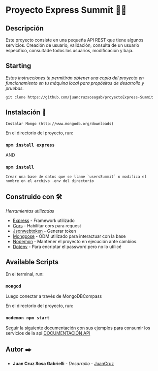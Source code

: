 # Proyecto Express Summit 🚀🚀


## Descripción
Este proyecto consiste en una pequeña API REST que tiene algunos servicios. Creación de usuario, validación, consulta de un usuario específico, consultade todos los usuarios, modificación y baja.  


## Starting

_Estas instrucciones te permitirán obtener una copia del proyecto en funcionamiento en tu máquina local para propósitos de desarrollo y pruebas._

```
git clone https://github.com/juancruzsosagab/proyectoExpress-Summit
```

## Instalación 🔧

```
Instalar Mongo (http://www.mongodb.org/downloads)
```

En el directorio del proyecto, run:

### `npm install express`

AND

### `npm install`

```
Crear una base de datos que se llame `usersSummit` o modifica el nombre en el archivo .env del directorio
```

## Construido con 🛠️

_Herramientas utilizadas_

* [Express](https://expressjs.com/) - Framework utilizado
* [Cors](https://www.npmjs.com/package/cors) - Habilitar cors para request
* [Jsonwebtoken](https://www.npmjs.com/package/express-jwt) - Generar token
* [Mongoose](https://mongoosejs.com/docs/) - ODM utilizado para interactuar con la base
* [Nodemon](https://www.npmjs.com/package/nodemon) - Mantener el proyecto en ejecución ante cambios
* [Dotenv](https://www.npmjs.com/package/dotenv) - Para encriptar el password pero no lo utilicé


## Available Scripts

En el terminal, run:

### `mongod`

Luego conectar a través de MongoDBCompass

En el directorio del proyecto, run:

### `nodemon npm start`

Seguir la siguiente documentación con sus ejemplos para consumir los servicios de la api [DOCUMENTACIÓN API](https://documenter.getpostman.com/view/12727307/UVkjwy4u) 


## Autor ✒️

* **Juan Cruz Sosa Gabrielli** - *Desarrollo* - [JuanCruz](https://github.com/juancruzsosagab)